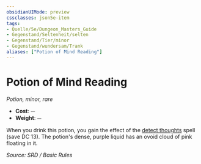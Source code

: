 ```yaml
---
obsidianUIMode: preview
cssclasses: json5e-item
tags:
- Quelle/5e/Dungeon_Masters_Guide
- Gegenstand/Seltenheit/selten
- Gegenstand/Tier/minor
- Gegenstand/wundersam/Trank
aliases: ["Potion of Mind Reading"]
---
```

# Potion of Mind Reading
*Potion, minor, rare*  

- **Cost**: ⏤
- **Weight**: ⏤

When you drink this potion, you gain the effect of the [detect thoughts](Gedanken-wahrnehmen.md) spell (save DC 13). The potion's dense, purple liquid has an ovoid cloud of pink floating in it.

*Source: SRD / Basic Rules*